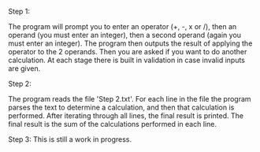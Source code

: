 Step 1:

The program will prompt you to enter an operator (+, -, x or /), then an operand (you must enter an integer), then a second operand (again you must enter an integer).
The program then outputs the result of applying the operator to the 2 operands.
Then you are asked if you want to do another calculation.
At each stage there is built in validation in case invalid inputs are given.

Step 2:

The program reads the file 'Step 2.txt'.
For each line in the file the program parses the text to determine a calculation, and then that calculation is performed.
After iterating through all lines, the final result is printed. The final result is the sum of the calculations performed in each line.

Step 3:
This is still a work in progress.